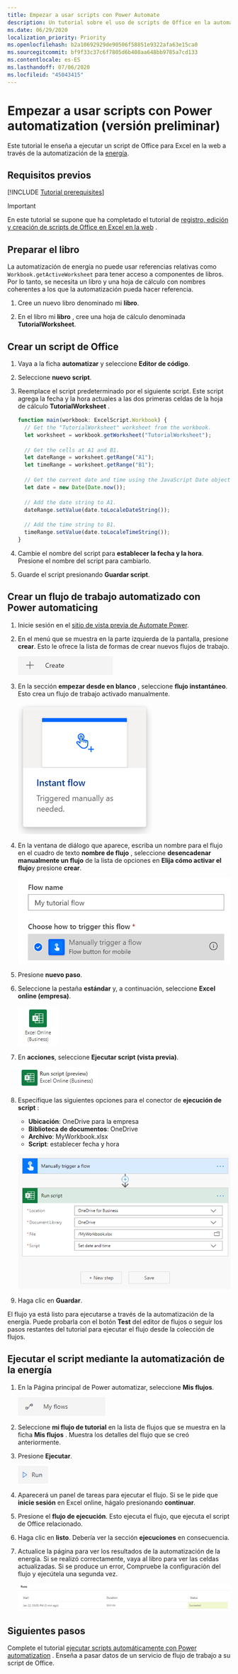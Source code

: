 ```yaml
---
title: Empezar a usar scripts con Power Automate
description: Un tutorial sobre el uso de scripts de Office en la automatización de la energía a través de un desencadenador manual.
ms.date: 06/29/2020
localization_priority: Priority
ms.openlocfilehash: b2a10692929de90506f58851e9322afa63e15ca0
ms.sourcegitcommit: bf9f33c37c6f7805d6b408aa648bb9785a7cd133
ms.contentlocale: es-ES
ms.lasthandoff: 07/06/2020
ms.locfileid: "45043415"
---
```

# <a name="start-using-scripts-with-power-automate-preview"></a>Empezar a usar scripts con Power automatization (versión preliminar)

Este tutorial le enseña a ejecutar un script de Office para Excel en la web a través de la automatización de la [energía](https://flow.microsoft.com).

## <a name="prerequisites"></a>Requisitos previos

[!INCLUDE [Tutorial prerequisites](../includes/tutorial-prerequisites.md)]

> [!IMPORTANT]
> En este tutorial se supone que ha completado el tutorial de [registro, edición y creación de scripts de Office en Excel en la web](excel-tutorial.md) .

## <a name="prepare-the-workbook"></a>Preparar el libro

La automatización de energía no puede usar referencias relativas como `Workbook.getActiveWorksheet` para tener acceso a componentes de libros. Por lo tanto, se necesita un libro y una hoja de cálculo con nombres coherentes a los que la automatización pueda hacer referencia.

1. Cree un nuevo libro denominado mi **libro**.

2. En el libro mi **libro** , cree una hoja de cálculo denominada **TutorialWorksheet**.

## <a name="create-an-office-script"></a>Crear un script de Office

1. Vaya a la ficha **automatizar** y seleccione **Editor de código**.

2. Seleccione **nuevo script**.

3. Reemplace el script predeterminado por el siguiente script. Este script agrega la fecha y la hora actuales a las dos primeras celdas de la hoja de cálculo **TutorialWorksheet** .

    ```TypeScript
    function main(workbook: ExcelScript.Workbook) {
      // Get the "TutorialWorksheet" worksheet from the workbook.
      let worksheet = workbook.getWorksheet("TutorialWorksheet");

      // Get the cells at A1 and B1.
      let dateRange = worksheet.getRange("A1");
      let timeRange = worksheet.getRange("B1");

      // Get the current date and time using the JavaScript Date object.
      let date = new Date(Date.now());

      // Add the date string to A1.
      dateRange.setValue(date.toLocaleDateString());

      // Add the time string to B1.
      timeRange.setValue(date.toLocaleTimeString());
    }
    ```

4. Cambie el nombre del script para **establecer la fecha y la hora**. Presione el nombre del script para cambiarlo.

5. Guarde el script presionando **Guardar script**.

## <a name="create-an-automated-workflow-with-power-automate"></a>Crear un flujo de trabajo automatizado con Power automaticing

1. Inicie sesión en el [sitio de vista previa de Automate Power](https://flow.microsoft.com).

2. En el menú que se muestra en la parte izquierda de la pantalla, presione **crear**. Esto le ofrece la lista de formas de crear nuevos flujos de trabajo.

    ![El botón crear en Power Automate.](../images/power-automate-tutorial-1.png)

3. En la sección **empezar desde en blanco** , seleccione **flujo instantáneo**. Esto crea un flujo de trabajo activado manualmente.

    ![La opción flujo instantáneo para crear un nuevo flujo de trabajo.](../images/power-automate-tutorial-2.png)

4. En la ventana de diálogo que aparece, escriba un nombre para el flujo en el cuadro de texto **nombre de flujo** , seleccione **desencadenar manualmente un flujo** de la lista de opciones en **Elija cómo activar el flujo**y presione **crear**.

    ![La opción de desencadenador manual para crear un nuevo flujo instantáneo.](../images/power-automate-tutorial-3.png)

5. Presione **nuevo paso**.

6. Seleccione la pestaña **estándar** y, a continuación, seleccione **Excel online (empresa)**.

    ![La opción Power Automate para Excel online (empresa).](../images/power-automate-tutorial-4.png)

7. En **acciones**, seleccione **Ejecutar script (vista previa)**.

    ![Opción de acción de autoautomatización para ejecutar script (versión preliminar).](../images/power-automate-tutorial-5.png)

8. Especifique las siguientes opciones para el conector de **ejecución de script** :

    - **Ubicación**: OneDrive para la empresa
    - **Biblioteca de documentos**: OneDrive
    - **Archivo**: MyWorkbook.xlsx
    - **Script**: establecer fecha y hora

    ![La configuración del conector para ejecutar un script en Power automatically.](../images/power-automate-tutorial-6.png)

9. Haga clic en **Guardar**.

El flujo ya está listo para ejecutarse a través de la automatización de la energía. Puede probarla con el botón **Test** del editor de flujos o seguir los pasos restantes del tutorial para ejecutar el flujo desde la colección de flujos.

## <a name="run-the-script-through-power-automate"></a>Ejecutar el script mediante la automatización de la energía

1. En la Página principal de Power automatizar, seleccione **Mis flujos**.

    ![El botón Mis flujos de Power Automate.](../images/power-automate-tutorial-7.png)

2. Seleccione **mi flujo de tutorial** en la lista de flujos que se muestra en la ficha **Mis flujos** . Muestra los detalles del flujo que se creó anteriormente.

3. Presione **Ejecutar**.

    ![El botón ejecutar en Power Automate.](../images/power-automate-tutorial-8.png)

4. Aparecerá un panel de tareas para ejecutar el flujo. Si se le pide que **inicie sesión** en Excel online, hágalo presionando **continuar**.

5. Presione el **flujo de ejecución**. Esto ejecuta el flujo, que ejecuta el script de Office relacionado.

6. Haga clic en **listo**. Debería ver la sección **ejecuciones** en consecuencia.

7. Actualice la página para ver los resultados de la automatización de la energía. Si se realizó correctamente, vaya al libro para ver las celdas actualizadas. Si se produce un error, Compruebe la configuración del flujo y ejecútela una segunda vez.

    ![Potencia automatizada la salida que muestra una ejecución de flujo correcta.](../images/power-automate-tutorial-9.png)

## <a name="next-steps"></a>Siguientes pasos

Complete el tutorial [ejecutar scripts automáticamente con Power automatization](excel-power-automate-trigger.md) . Enseña a pasar datos de un servicio de flujo de trabajo a su script de Office.
